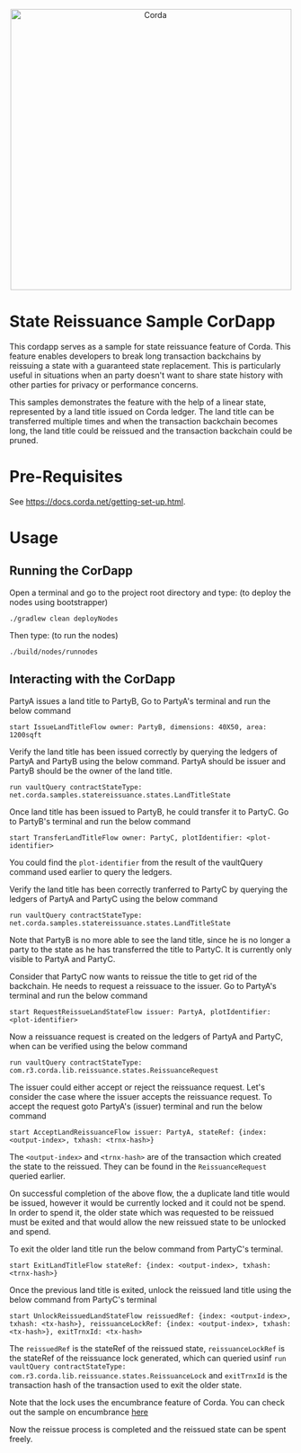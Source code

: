 <p align="center">
  <img src="https://www.corda.net/wp-content/uploads/2016/11/fg005_corda_b.png" alt="Corda" width="500">
</p>

# State Reissuance Sample CorDapp

This cordapp serves as a sample for state reissuance feature of Corda. This feature enables developers to break long 
transaction backchains by reissuing a state with a guaranteed state replacement. This is particularly useful in situations
when an party doesn't want to share state history with other parties for privacy or performance concerns.

This samples demonstrates the feature with the help of a linear state, represented by a land title issued on Corda ledger. 
The land title can be transferred multiple times and when the transaction backchain becomes long, the land title could be 
reissued and the transaction backchain could be pruned.

# Pre-Requisites

See https://docs.corda.net/getting-set-up.html.

# Usage

## Running the CorDapp

Open a terminal and go to the project root directory and type: (to deploy the nodes using bootstrapper)

`./gradlew clean deployNodes`

Then type: (to run the nodes)

`./build/nodes/runnodes`

## Interacting with the CorDapp

PartyA issues a land title to PartyB, Go to PartyA's terminal and run the below command

`start IssueLandTitleFlow owner: PartyB, dimensions: 40X50, area: 1200sqft`

Verify the land title has been issued correctly by querying the ledgers of PartyA and PartyB using the below command.
PartyA should be issuer and PartyB should be the owner of the land title.

`run vaultQuery contractStateType: net.corda.samples.statereissuance.states.LandTitleState`

Once land title has been issued to PartyB, he could transfer it to PartyC. Go to PartyB's terminal and run the below command

`start TransferLandTitleFlow owner: PartyC, plotIdentifier: <plot-identifier>`

You could find the `plot-identifier` from the result of the vaultQuery command used earlier to query the ledgers.

Verify the land title has been correctly tranferred to PartyC by querying the ledgers of PartyA and PartyC using the below command

`run vaultQuery contractStateType: net.corda.samples.statereissuance.states.LandTitleState`

Note that PartyB is no more able to see the land title, since he is no longer a party to the state as he has transferred
the title to PartyC. It is currently only visible to PartyA and PartyC.

Consider that PartyC now wants to reissue the title to get rid of the backchain. He needs to request a reissuace to the issuer.
Go to PartyA's terminal and run the below command

`start RequestReissueLandStateFlow issuer: PartyA, plotIdentifier: <plot-identifier>`

Now a reissuance request is created on the ledgers of PartyA and PartyC, when can be verified using the below command

`run vaultQuery contractStateType: com.r3.corda.lib.reissuance.states.ReissuanceRequest`

The issuer could either accept or reject the reissuance request. Let's consider the case where the issuer accepts the 
reissuance request. To accept the request goto PartyA's (issuer) terminal and run the below command

`start AcceptLandReissuanceFlow issuer: PartyA, stateRef: {index: <output-index>, txhash: <trnx-hash>}`

The `<output-index>` and `<trnx-hash>` are of the transaction which created the state to the reissued. They can be found
in the `ReissuanceRequest` queried earlier.

On successful completion of the above flow, the a duplicate land title would be issued, however it would be currently
locked and it could not be spend. In order to spend it, the older state which was requested to be reissued must be exited
and that would allow the new reissued state to be unlocked and spend.

To exit the older land title run the below command from PartyC's terminal.

`start ExitLandTitleFlow stateRef: {index: <output-index>, txhash: <trnx-hash>}`

Once the previous land title is exited, unlock the reissued land title using the below command from PartyC's terminal

`start UnlockReissuedLandStateFlow reissuedRef: {index: <output-index>, txhash: <tx-hash>}, reissuanceLockRef: {index: <output-index>, txhash: <tx-hash>}, exitTrnxId: <tx-hash>`

The `reissuedRef` is the stateRef of the reissued state, `reissuanceLockRef` is the stateRef of the reissuance lock generated, 
which can queried usinf `run vaultQuery contractStateType: com.r3.corda.lib.reissuance.states.ReissuanceLock` and `exitTrnxId` is the 
transaction hash of the transaction used to exit the older state.

Note that the lock uses the encumbrance feature of Corda. You can check out the sample on encumbrance [here](https://github.com/corda/samples-java/tree/master/Features/encumbrance-avatar)

Now the reissue process is completed and the reissued state can be spent freely.




